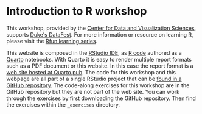 # Introduction to R workshop

<!-- badges: start -->

<!-- badges: end -->

This workshop, provided by the [Center for Data and Visualization Sciences](https://library.duke.edu/data), supports [Duke's DataFest](https://dukestatsci.github.io/datafest/). For more information or resource on learning R, please visit the [Rfun learning series](https://Rfun.library.duke.edu).

This website is composed in the [RStudio IDE](https://posit.co/download/rstudio-desktop/), as [R code](https://en.wikipedia.org/wiki/R_(programming_language)) authored as a [Quarto](https://quarto.org/) notebooks. With Quarto it is easy to render multiple report formats such as a PDF document or this website. In this case the report format is a [web site hosted at Quarto.pub](https://libjohn.quarto.pub/intro2r-datafestduke/). The code for this workshop and this webpage are all part of a single RStudio project that can be [found in a GitHub repository](https://github.com/libjohn/tutorial_intro2r_datafest). The code-along exercises for this workshop are in the GitHub repository but they are not part of the web site. You can work through the exercises by first downloading the GitHub repository. Then find the exercises within the `_exercises` directory.
